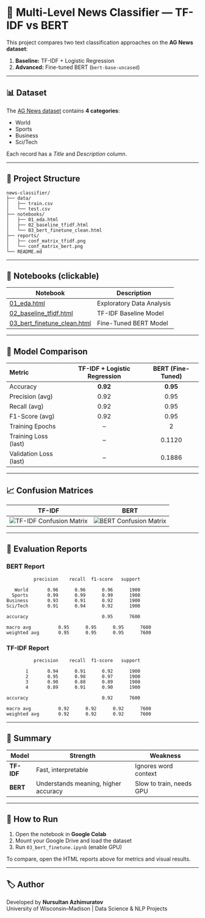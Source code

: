 # 📰 Multi-Level News Classifier — TF-IDF vs BERT

This project compares two text classification approaches on the **AG News dataset**:
1. **Baseline:** TF-IDF + Logistic Regression  
2. **Advanced:** Fine-tuned BERT (`bert-base-uncased`)  

---

## 📊 Dataset
The [AG News dataset](https://www.kaggle.com/datasets/amananandrai/ag-news-classification-dataset) contains **4 categories**:
- World  
- Sports  
- Business  
- Sci/Tech  

Each record has a *Title* and *Description* column.

---

## 📁 Project Structure

```
news-classifier/
├── data/
│   ├── train.csv
│   └── test.csv
├── notebooks/
│   ├── 01_eda.html
│   ├── 02_baseline_tfidf.html
│   └── 03_bert_finetune_clean.html
├── reports/
│   ├── conf_matrix_tfidf.png
│   └── conf_matrix_bert.png
└── README.md
```

---

## 📘 Notebooks (clickable)

| Notebook | Description |
|-----------|--------------|
| [01_eda.html](notebooks/01_eda.html) | Exploratory Data Analysis |
| [02_baseline_tfidf.html](notebooks/02_baseline_tfidf.html) | TF-IDF Baseline Model |
| [03_bert_finetune_clean.html](notebooks/03_bert_finetune_clean.html) | Fine-Tuned BERT Model |

---

## 🧠 Model Comparison

| Metric | TF-IDF + Logistic Regression | BERT (Fine-Tuned) |
|:-------|:-----------------------------:|:-----------------:|
| Accuracy | **0.92** | **0.95** |
| Precision (avg) | 0.92 | 0.95 |
| Recall (avg) | 0.92 | 0.95 |
| F1-Score (avg) | 0.92 | 0.95 |
| Training Epochs | – | 2 |
| Training Loss (last) | – | 0.1120 |
| Validation Loss (last) | – | 0.1886 |

---

## 📈 Confusion Matrices

| TF-IDF | BERT |
|:------:|:----:|
| ![TF-IDF Confusion Matrix](reports/conf_matrix_tfidf.png) | ![BERT Confusion Matrix](reports/conf_matrix_bert.png) |

---

## 🧩 Evaluation Reports

### BERT Report
```
          precision    recall  f1-score   support

   World       0.96      0.96      0.96      1900
  Sports       0.99      0.99      0.99      1900
Business       0.93      0.91      0.92      1900
Sci/Tech       0.91      0.94      0.92      1900

accuracy                           0.95      7600
```

```
macro avg          0.95      0.95      0.95      7600
weighted avg       0.95      0.95      0.95      7600
```
### TF-IDF Report

```
          precision    recall  f1-score   support

       1       0.94      0.91      0.92      1900
       2       0.95      0.98      0.97      1900
       3       0.90      0.88      0.89      1900
       4       0.89      0.91      0.90      1900

accuracy                           0.92      7600
```

```
macro avg          0.92      0.92      0.92      7600
weighted avg       0.92      0.92      0.92      7600
````
---

## 🧠 Summary

| Model | Strength | Weakness |
|--------|-----------|-----------|
| **TF-IDF** | Fast, interpretable | Ignores word context |
| **BERT** | Understands meaning, higher accuracy | Slow to train, needs GPU |

---

## 🚀 How to Run

1. Open the notebook in **Google Colab**  
2. Mount your Google Drive and load the dataset  
3. Run `03_bert_finetune.ipynb` (enable GPU)  

To compare, open the HTML reports above for metrics and visual results.

---

## 🏷️ Author
Developed by **Nursultan Azhimuratov**  
University of Wisconsin–Madison | Data Science & NLP Projects
